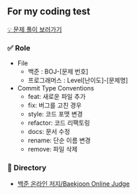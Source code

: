 ## For my coding test

[💡 문제 풀이 보러가기](https://maprk.notion.site/178d5a362613437d82a5d8476bc62b7b)

### ✅ Role

- File
    - 백준 : BOJ-[문제 번호]
    - 프로그래머스 : Level[난이도]-[문제명]
- Commit Type Conventions
    - feat: 새로운 파일 추가
    - fix: 버그를 고친 경우
    - style: 코드 포맷 변경
    - refactor: 코드 리팩토링
    - docs: 문서 수정
    - rename: 단순 이름 변경
    - remove: 파일 삭제

### 📂 Directory

- [백준 온라인 저지/Baekjoon Online Judge](https://github.com/maprk/problem_solving/tree/master/baekjoon)
